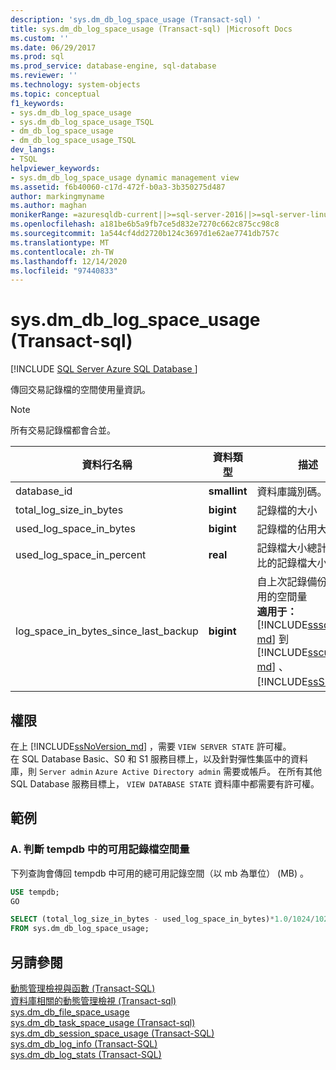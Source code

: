 ```yaml
---
description: 'sys.dm_db_log_space_usage (Transact-sql) '
title: sys.dm_db_log_space_usage (Transact-sql) |Microsoft Docs
ms.custom: ''
ms.date: 06/29/2017
ms.prod: sql
ms.prod_service: database-engine, sql-database
ms.reviewer: ''
ms.technology: system-objects
ms.topic: conceptual
f1_keywords:
- sys.dm_db_log_space_usage
- sys.dm_db_log_space_usage_TSQL
- dm_db_log_space_usage
- dm_db_log_space_usage_TSQL
dev_langs:
- TSQL
helpviewer_keywords:
- sys.dm_db_log_space_usage dynamic management view
ms.assetid: f6b40060-c17d-472f-b0a3-3b350275d487
author: markingmyname
ms.author: maghan
monikerRange: =azuresqldb-current||>=sql-server-2016||>=sql-server-linux-2017||=azuresqldb-mi-current
ms.openlocfilehash: a181be6b5a9fb7ce5d832e7270c662c875cc98c8
ms.sourcegitcommit: 1a544cf4dd2720b124c3697d1e62ae7741db757c
ms.translationtype: MT
ms.contentlocale: zh-TW
ms.lasthandoff: 12/14/2020
ms.locfileid: "97440833"
---
```

# <a name="sysdm_db_log_space_usage-transact-sql"></a>sys.dm_db_log_space_usage (Transact-sql) 
[!INCLUDE [SQL Server Azure SQL Database ](../../includes/applies-to-version/sql-asdb.md)]

傳回交易記錄檔的空間使用量資訊。 
  
> [!NOTE]
> 所有交易記錄檔都會合並。  
  
|資料行名稱|資料類型|描述|  
|-----------------|---------------|-----------------|  
|database_id|**smallint**|資料庫識別碼。|  
|total_log_size_in_bytes |**bigint** |記錄檔的大小  |
|used_log_space_in_bytes |**bigint** |記錄檔的佔用大小  |     
|used_log_space_in_percent |**real** |記錄檔大小總計占百分比的記錄檔大小 |
|log_space_in_bytes_since_last_backup |**bigint** |自上次記錄備份之後使用的空間量 <br />**適用于：** [!INCLUDE[sssql14-md](../../includes/sssql14-md.md)] 到 [!INCLUDE[sscurrent-md](../../includes/sscurrent-md.md)] 、  [!INCLUDE[ssSDS](../../includes/sssds-md.md)] 。|
    
  
## <a name="permissions"></a>權限  

在上 [!INCLUDE[ssNoVersion_md](../../includes/ssnoversion-md.md)] ，需要 `VIEW SERVER STATE` 許可權。   
在 SQL Database Basic、S0 和 S1 服務目標上，以及針對彈性集區中的資料庫，則 `Server admin` `Azure Active Directory admin` 需要或帳戶。 在所有其他 SQL Database 服務目標上， `VIEW DATABASE STATE` 資料庫中都需要有許可權。   
  
## <a name="examples"></a>範例  
  
### <a name="a-determine-the-amount-of-free-log-space-in-tempdb"></a>A. 判斷 tempdb 中的可用記錄檔空間量   
下列查詢會傳回 tempdb 中可用的總可用記錄空間（以 mb 為單位） (MB) 。

```sql
USE tempdb;  
GO  

SELECT (total_log_size_in_bytes - used_log_space_in_bytes)*1.0/1024/1024 AS [free log space in MB]  
FROM sys.dm_db_log_space_usage;  
```
  
## <a name="see-also"></a>另請參閱  
[動態管理檢視與函數 &#40;Transact-SQL&#41;](~/relational-databases/system-dynamic-management-views/system-dynamic-management-views.md)   
[資料庫相關的動態管理檢視 &#40;Transact-sql&#41;](../../relational-databases/system-dynamic-management-views/database-related-dynamic-management-views-transact-sql.md)   
[sys.dm_db_file_space_usage](../../relational-databases/system-dynamic-management-views/sys-dm-db-file-space-usage-transact-sql.md)    
[sys.dm_db_task_space_usage &#40;Transact-sql&#41;](../../relational-databases/system-dynamic-management-views/sys-dm-db-task-space-usage-transact-sql.md)   
[sys.dm_db_session_space_usage &#40;Transact-SQL&#41;](../../relational-databases/system-dynamic-management-views/sys-dm-db-session-space-usage-transact-sql.md)  
[sys.dm_db_log_info &#40;Transact-SQL&#41;](../../relational-databases/system-dynamic-management-views/sys-dm-db-log-info-transact-sql.md)    
[sys.dm_db_log_stats &#40;Transact-SQL&#41;](../../relational-databases/system-dynamic-management-views/sys-dm-db-log-stats-transact-sql.md) 



